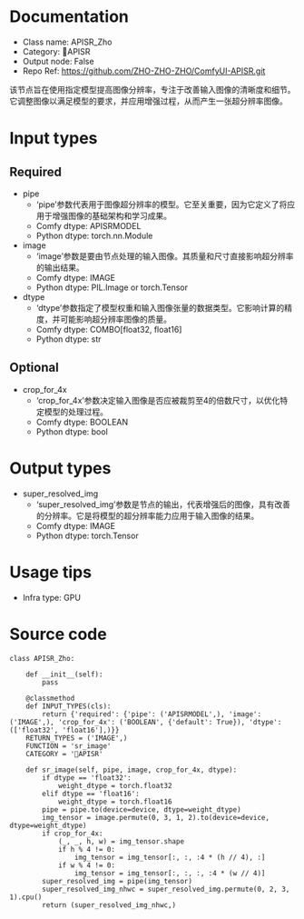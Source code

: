 # Documentation
- Class name: APISR_Zho
- Category: 🔎APISR
- Output node: False
- Repo Ref: https://github.com/ZHO-ZHO-ZHO/ComfyUI-APISR.git

该节点旨在使用指定模型提高图像分辨率，专注于改善输入图像的清晰度和细节。它调整图像以满足模型的要求，并应用增强过程，从而产生一张超分辨率图像。

# Input types
## Required
- pipe
    - ‘pipe’参数代表用于图像超分辨率的模型。它至关重要，因为它定义了将应用于增强图像的基础架构和学习成果。
    - Comfy dtype: APISRMODEL
    - Python dtype: torch.nn.Module
- image
    - ‘image’参数是要由节点处理的输入图像。其质量和尺寸直接影响超分辨率的输出结果。
    - Comfy dtype: IMAGE
    - Python dtype: PIL.Image or torch.Tensor
- dtype
    - ‘dtype’参数指定了模型权重和输入图像张量的数据类型。它影响计算的精度，并可能影响超分辨率图像的质量。
    - Comfy dtype: COMBO[float32, float16]
    - Python dtype: str
## Optional
- crop_for_4x
    - ‘crop_for_4x’参数决定输入图像是否应被裁剪至4的倍数尺寸，以优化特定模型的处理过程。
    - Comfy dtype: BOOLEAN
    - Python dtype: bool

# Output types
- super_resolved_img
    - ‘super_resolved_img’参数是节点的输出，代表增强后的图像，具有改善的分辨率。它是将模型的超分辨率能力应用于输入图像的结果。
    - Comfy dtype: IMAGE
    - Python dtype: torch.Tensor

# Usage tips
- Infra type: GPU

# Source code
```
class APISR_Zho:

    def __init__(self):
        pass

    @classmethod
    def INPUT_TYPES(cls):
        return {'required': {'pipe': ('APISRMODEL',), 'image': ('IMAGE',), 'crop_for_4x': ('BOOLEAN', {'default': True}), 'dtype': (['float32', 'float16'],)}}
    RETURN_TYPES = ('IMAGE',)
    FUNCTION = 'sr_image'
    CATEGORY = '🔎APISR'

    def sr_image(self, pipe, image, crop_for_4x, dtype):
        if dtype == 'float32':
            weight_dtype = torch.float32
        elif dtype == 'float16':
            weight_dtype = torch.float16
        pipe = pipe.to(device=device, dtype=weight_dtype)
        img_tensor = image.permute(0, 3, 1, 2).to(device=device, dtype=weight_dtype)
        if crop_for_4x:
            (_, _, h, w) = img_tensor.shape
            if h % 4 != 0:
                img_tensor = img_tensor[:, :, :4 * (h // 4), :]
            if w % 4 != 0:
                img_tensor = img_tensor[:, :, :, :4 * (w // 4)]
        super_resolved_img = pipe(img_tensor)
        super_resolved_img_nhwc = super_resolved_img.permute(0, 2, 3, 1).cpu()
        return (super_resolved_img_nhwc,)
```